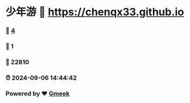 # 少年游 :link: https://chenqx33.github.io 
### :page_facing_up: [4](https://chenqx33.github.io/tag.html) 
### :speech_balloon: 1 
### :hibiscus: 22810 
### :alarm_clock: 2024-09-06 14:44:42 
### Powered by :heart: [Gmeek](https://github.com/Meekdai/Gmeek)
